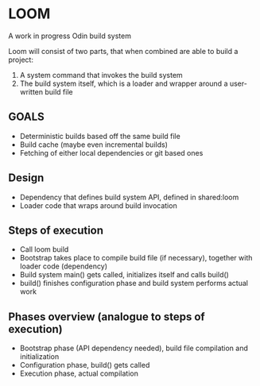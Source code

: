 # LOOM

A work in progress Odin build system

Loom will consist of two parts, that when combined are able to build a project:
1. A system command that invokes the build system
2. The build system itself, which is a loader and wrapper around a user-written build file

## GOALS

- Deterministic builds based off the same build file
- Build cache (maybe even incremental builds)
- Fetching of either local dependencies or git based ones

## Design

- Dependency that defines build system API, defined in shared:loom
- Loader code that wraps around build invocation

## Steps of execution

- Call loom build
- Bootstrap takes place to compile build file (if necessary), together with loader code (dependency)
- Build system main() gets called, initializes itself and calls build()
- build() finishes configuration phase and build system performs actual work

## Phases overview (analogue to steps of execution)

- Bootstrap phase (API dependency needed), build file compilation and initialization
- Configuration phase, build() gets called
- Execution phase, actual compilation

